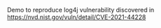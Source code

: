 Demo to reproduce log4j vulnerability discovered in https://nvd.nist.gov/vuln/detail/CVE-2021-44228
